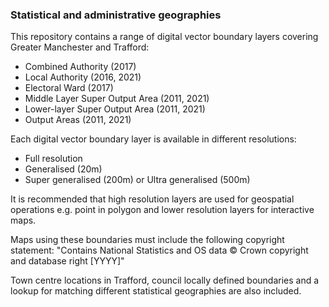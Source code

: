 ### Statistical and administrative geographies

This repository contains a range of digital vector boundary layers covering Greater Manchester and Trafford:

- Combined Authority (2017)
- Local Authority (2016, 2021)
- Electoral Ward (2017)
- Middle Layer Super Output Area (2011, 2021)
- Lower-layer Super Output Area (2011, 2021)
- Output Areas (2011, 2021)

Each digital vector boundary layer is available in different resolutions:

- Full resolution
- Generalised (20m)
- Super generalised (200m) or Ultra generalised (500m)

It is recommended that high resolution layers are used for geospatial operations e.g. point in polygon and lower resolution layers for interactive maps.

Maps using these boundaries must include the following copyright statement: "Contains National Statistics and OS data © Crown copyright and database right [YYYY]"

Town centre locations in Trafford, council locally defined boundaries and a lookup for matching different statistical geographies are also included.
